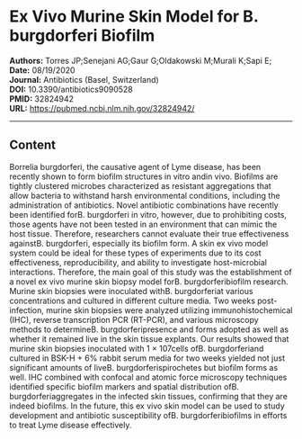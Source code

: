 # Ex Vivo Murine Skin Model for B. burgdorferi Biofilm

**Authors:** Torres JP;Senejani AG;Gaur G;Oldakowski M;Murali K;Sapi E;  
**Date:** 08/19/2020  
**Journal:** Antibiotics (Basel, Switzerland)  
**DOI:** 10.3390/antibiotics9090528  
**PMID:** 32824942  
**URL:** https://pubmed.ncbi.nlm.nih.gov/32824942/

---

## Content

Borrelia burgdorferi, the causative agent of Lyme disease, has been recently shown to form biofilm structures in vitro andin vivo. Biofilms are tightly clustered microbes characterized as resistant aggregations that allow bacteria to withstand harsh environmental conditions, including the administration of antibiotics. Novel antibiotic combinations have recently been identified forB. burgdorferi in vitro, however, due to prohibiting costs, those agents have not been tested in an environment that can mimic the host tissue. Therefore, researchers cannot evaluate their true effectiveness againstB. burgdorferi, especially its biofilm form. A skin ex vivo model system could be ideal for these types of experiments due to its cost effectiveness, reproducibility, and ability to investigate host-microbial interactions. Therefore, the main goal of this study was the establishment of a novel ex vivo murine skin biopsy model forB. burgdorferibiofilm research. Murine skin biopsies were inoculated withB. burgdorferiat various concentrations and cultured in different culture media. Two weeks post-infection, murine skin biopsies were analyzed utilizing immunohistochemical (IHC), reverse transcription PCR (RT-PCR), and various microscopy methods to determineB. burgdorferipresence and forms adopted as well as whether it remained live in the skin tissue explants. Our results showed that murine skin biopsies inoculated with 1 × 107cells ofB. burgdorferiand cultured in BSK-H + 6% rabbit serum media for two weeks yielded not just significant amounts of liveB. burgdorferispirochetes but biofilm forms as well. IHC combined with confocal and atomic force microscopy techniques identified specific biofilm markers and spatial distribution ofB. burgdorferiaggregates in the infected skin tissues, confirming that they are indeed biofilms. In the future, this ex vivo skin model can be used to study development and antibiotic susceptibility ofB. burgdorferibiofilms in efforts to treat Lyme disease effectively.
